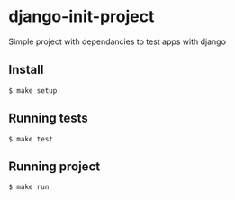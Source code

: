 # django-init-project

Simple project with dependancies to test apps with django 


## Install

    $ make setup


## Running tests

    $ make test


## Running project

    $ make run